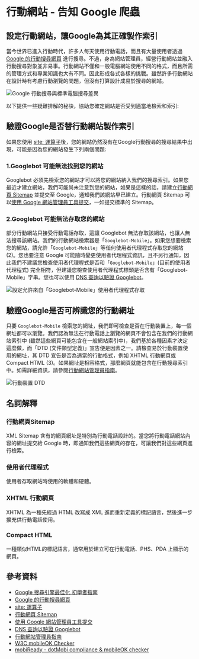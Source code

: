 # 行動網站 - 告知 Google 爬蟲

## 設定行動網站，讓Google為其正確製作索引

當今世界已進入行動時代，許多人每天使用行動電話，而且有大量使用者透過 [Google 的行動搜尋網頁](http://www.google.com.tw/mobile/) 進行搜尋。不過，身為網站管理員，經營行動網站並融入行動搜尋對象並非易事。行動網站不僅和一般電腦網站使用不同的格式，而且所需的管理方式和專業知識也大有不同。因此形成各式各樣的挑戰。雖然許多行動網站在設計時有考慮行動瀏覽的問題，但沒有打算設計成易於搜尋的網站。

![Google 行動搜尋與標準電腦搜尋差異](http://i.imgur.com/ukPPTfv.png)

以下提供一些疑難排解的秘訣，協助您確定網站是否受到適當地檢索和索引:

## 驗證Google是否替行動網站製作索引

如果您使用 [site: 運算子](https://support.google.com/webmasters/answer/35256)後，您的網站仍然沒有在Google行動搜尋的搜尋結果中出現，可能是因為您的網站發生下列兩個問題:

### 1.Googlebot 可能無法找到您的網站

Googlebot 必須先檢索您的網站才可以將您的網站納入我們的搜尋索引。如果您最近才建立網站，我們可能尚未注意到您的網站，如果是這樣的話，請建立[行動網頁 Sitemap](https://support.google.com/webmasters/topic/2370586?hl=zh-Hant&rd=1) 並提交至 Google，通知我們該網站早已建立。行動網頁 Sitemap 可以[使用 Google 網站管理員工具提交](https://support.google.com/webmasters/answer/156184)，一如提交標準的 Sitemap。

### 2.Googlebot 可能無法存取您的網站

部分行動網站只接受行動電話存取，這讓 Googlebot 無法存取該網站，也讓人無法搜尋該網站。我們的行動網站檢索器是「`Googlebot-Mobile`」。如果您想要檢索您的網站，請允許「`Googlebot-Mobile`」等任何使用者代理程式存取您的網站 (2)。您也要注意 Google 可能隨時變更使用者代理程式資訊，且不另行通知，因此我們不建議您檢查使用者代理程式是否和「`Googlebot-Mobile`」(目前的使用者代理程式) 完全相符，但建議您檢查使用者代理程式標頭是否含有「Googlebot-Mobile」字串。您也可以使用 [DNS 查詢以驗證 Googlebot](http://googlewebmastercentral.blogspot.tw/2006/09/how-to-verify-googlebot.html)。

![設定允許來自「Googlebot-Mobile」使用者代理程式存取](http://i.imgur.com/JzWcSHT.png)

## 驗證Google是否可辨識您的行動網址

只要 `Googlebot-Mobile` 檢索您的網址，我們即可檢查是否在行動裝置上，每一個網址都可以瀏覽。我們認為無法在行動電話上瀏覽的網頁不會包含在我們的行動網站索引中 (雖然這些網頁可能包含在一般網站索引中)，我們基於各種因素才決定這麼做，而「DTD (文件類型定義)」宣告便是因素之一。請檢查易於行動裝置使用的網址，其 DTD 宣告是否為適當的行動格式，例如 XHTML 行動網頁或 Compact HTML (3)。如果網址是相容格式，那麼網頁就能包含在行動搜尋索引中。如需詳細資訊，請參閱[行動網站管理員指南](https://support.google.com/webmasters/answer/72462)。

![行動裝置 DTD](http://i.imgur.com/Di3iUnC.png)


## 名詞解釋

### 行動網頁Sitemap

XML Sitemap 含有的網頁網址是特別為行動電話設計的。當您將行動電話網站內容的網址提交給 Google 時，即通知我們這些網頁的存在，可讓我們對這些網頁進行檢索。

### 使用者代理程式

使用者存取網站時使用的軟體和硬體。

### XHTML 行動網頁

XHTML 為一種先經過 HTML 改寫成 XML 進而重新定義的標記語言，然後進一步擴充供行動電話使用。

### Compact HTML

一種類似HTML的標記語言，通常用於建立可在行動電話、PHS、PDA 上顯示的網頁。


## 參考資料

* [Google 搜尋引擎最佳化 初學者指南](http://static.googleusercontent.com/external_content/untrusted_dlcp/www.google.com.hk/zh-TW/hk/intl/zh-TW/webmasters/docs/search-engine-optimization-starter-guide-zh-tw.pdf)
* [Google 的行動搜尋網頁](http://www.google.com.tw/mobile/)
* [site: 運算子](https://support.google.com/webmasters/answer/35256)
* [行動網頁 Sitemap](https://support.google.com/webmasters/topic/2370586?hl=zh-Hant&rd=1)
* [使用 Google 網站管理員工具提交](https://support.google.com/webmasters/answer/156184)
* [DNS 查詢以驗證 Googlebot](http://googlewebmastercentral.blogspot.tw/2006/09/how-to-verify-googlebot.html)
* [行動網站管理員指南](https://support.google.com/webmasters/answer/72462)
* [W3C mobileOK Checker](http://validator.w3.org/mobile/)
* [mobiReady - dotMobi compliance & mobileOK checker](http://ready.mobi/launch.jsp?locale=en_EN)
